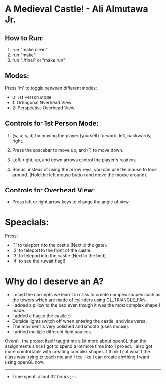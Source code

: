 # A Medieval Castle! - Ali Almutawa Jr.


## How to Run:
1. run "make clean"
1. run "make"
1. run "./final" or "make run"


## Modes:
Press 'm' to toggle between different modes:

 - 0: 1st Person Mode
 - 1: Orhogonal Mverhead View
  - 2: Perspective Overhead View

## Controls for 1st Person Mode:
1. (w, a, s, d) for moving the player (yourself) forward, left, backwards, right.
1. Press the spacebar to move up, and (`) to move down.
1. Left, right, up, and down arrows control the player's rotation.

1. Bonus: instead of using the arrow keys, you can use the mouse to look around. (Hold the left mouse button and move the mouse around).


## Controls for Overhead View:
- Press left or right arrow keys to change the angle of view.


# Speacials:
Press:
- '1' to teleport into the castle (Next to the gate).
- '2' to teleport to the front of the castle.
- '3' to teleport into the castle (Next to the bed).
- '4' to see the kuwait flag!!


# Why do I deserve an A?
- I used the concepts we learnt in class to create complex shapes such as the towers which are made of cylinders using GL_TRIANGLE_FAN.
- I added a pillow to the bed even though it was the most complex shape I made.
- I added a flag to the castle :)
- Outside lights switch off when entering the castle, and vice versa.
- The movment is very polished and smooth (uses mouse).
- I added multiple different light sources.

Overall, the project itself taught me a lot more about openGL than the assignments since I got to spend a lot more time into 1 project. I also got more comfortable with creating complex shapes. I think I got what I the class was trying to teach me and I feel like I can create anything I want using openGL now.

---
- Time spent: about 32 hours ;-;...
